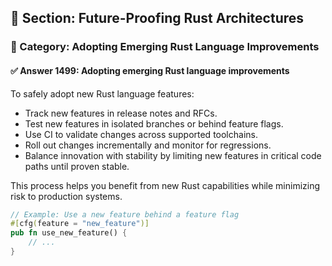 ## 📘 Section: Future-Proofing Rust Architectures  
### 🔹 Category: Adopting Emerging Rust Language Improvements  
#### ✅ Answer 1499: Adopting emerging Rust language improvements

To safely adopt new Rust language features:

- Track new features in release notes and RFCs.
- Test new features in isolated branches or behind feature flags.
- Use CI to validate changes across supported toolchains.
- Roll out changes incrementally and monitor for regressions.
- Balance innovation with stability by limiting new features in critical code paths until proven stable.

This process helps you benefit from new Rust capabilities while minimizing risk to production systems.

```rust
// Example: Use a new feature behind a feature flag
#[cfg(feature = "new_feature")]
pub fn use_new_feature() {
    // ...
}
```

